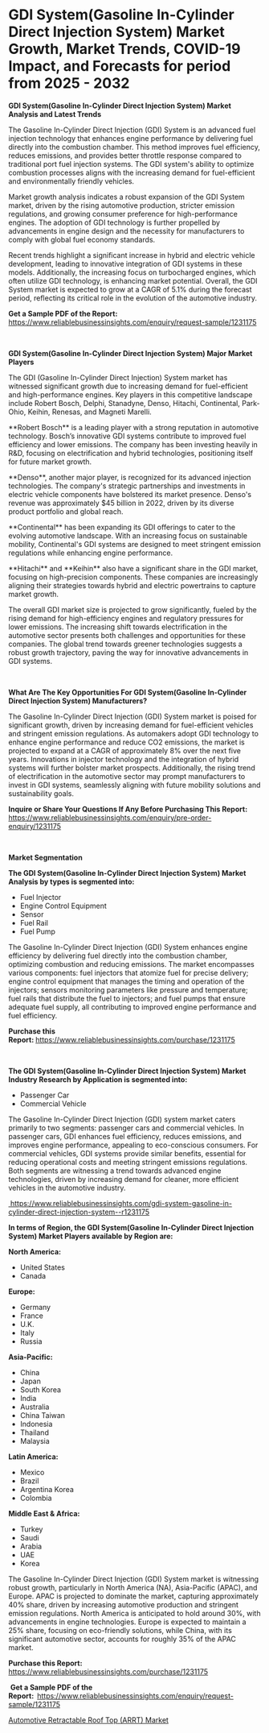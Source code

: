 <p><h1>GDI System(Gasoline In-Cylinder Direct Injection System) Market Growth, Market Trends, COVID-19 Impact, and Forecasts for period from 2025 - 2032</h1></p><p><strong>GDI System(Gasoline In-Cylinder Direct Injection System) Market Analysis and Latest Trends</strong></p>
<p><p>The Gasoline In-Cylinder Direct Injection (GDI) System is an advanced fuel injection technology that enhances engine performance by delivering fuel directly into the combustion chamber. This method improves fuel efficiency, reduces emissions, and provides better throttle response compared to traditional port fuel injection systems. The GDI system's ability to optimize combustion processes aligns with the increasing demand for fuel-efficient and environmentally friendly vehicles.</p><p>Market growth analysis indicates a robust expansion of the GDI System market, driven by the rising automotive production, stricter emission regulations, and growing consumer preference for high-performance engines. The adoption of GDI technology is further propelled by advancements in engine design and the necessity for manufacturers to comply with global fuel economy standards.</p><p>Recent trends highlight a significant increase in hybrid and electric vehicle development, leading to innovative integration of GDI systems in these models. Additionally, the increasing focus on turbocharged engines, which often utilize GDI technology, is enhancing market potential. Overall, the GDI System market is expected to grow at a CAGR of 5.1% during the forecast period, reflecting its critical role in the evolution of the automotive industry.</p></p>
<p><strong>Get a Sample PDF of the Report:&nbsp;</strong> <a href="https://www.reliablebusinessinsights.com/enquiry/request-sample/1231175?utm_campaign=2253&utm_medium=2&utm_source=Github&utm_content=ia&utm_term=31032025&utm_id=gdi-systemgasoline-in-cylinder-direct-injection-system">https://www.reliablebusinessinsights.com/enquiry/request-sample/1231175</a></p>
<p>&nbsp;</p>
<p><strong>GDI System(Gasoline In-Cylinder Direct Injection System) Major Market Players</strong></p>
<p><p>The GDI (Gasoline In-Cylinder Direct Injection) System market has witnessed significant growth due to increasing demand for fuel-efficient and high-performance engines. Key players in this competitive landscape include Robert Bosch, Delphi, Stanadyne, Denso, Hitachi, Continental, Park-Ohio, Keihin, Renesas, and Magneti Marelli.</p><p>**Robert Bosch** is a leading player with a strong reputation in automotive technology. Bosch’s innovative GDI systems contribute to improved fuel efficiency and lower emissions. The company has been investing heavily in R&D, focusing on electrification and hybrid technologies, positioning itself for future market growth.</p><p>**Denso**, another major player, is recognized for its advanced injection technologies. The company's strategic partnerships and investments in electric vehicle components have bolstered its market presence. Denso's revenue was approximately $45 billion in 2022, driven by its diverse product portfolio and global reach.</p><p>**Continental** has been expanding its GDI offerings to cater to the evolving automotive landscape. With an increasing focus on sustainable mobility, Continental's GDI systems are designed to meet stringent emission regulations while enhancing engine performance. </p><p>**Hitachi** and **Keihin** also have a significant share in the GDI market, focusing on high-precision components. These companies are increasingly aligning their strategies towards hybrid and electric powertrains to capture market growth.</p><p>The overall GDI market size is projected to grow significantly, fueled by the rising demand for high-efficiency engines and regulatory pressures for lower emissions. The increasing shift towards electrification in the automotive sector presents both challenges and opportunities for these companies. The global trend towards greener technologies suggests a robust growth trajectory, paving the way for innovative advancements in GDI systems.</p></p>
<p>&nbsp;</p>
<p><strong>What Are The Key Opportunities For GDI System(Gasoline In-Cylinder Direct Injection System) Manufacturers?</strong></p>
<p><p>The Gasoline In-Cylinder Direct Injection (GDI) System market is poised for significant growth, driven by increasing demand for fuel-efficient vehicles and stringent emission regulations. As automakers adopt GDI technology to enhance engine performance and reduce CO2 emissions, the market is projected to expand at a CAGR of approximately 8% over the next five years. Innovations in injector technology and the integration of hybrid systems will further bolster market prospects. Additionally, the rising trend of electrification in the automotive sector may prompt manufacturers to invest in GDI systems, seamlessly aligning with future mobility solutions and sustainability goals.</p></p>
<p><strong>Inquire or Share Your Questions If Any Before Purchasing This Report:</strong> <a href="https://www.reliablebusinessinsights.com/enquiry/pre-order-enquiry/1231175?utm_campaign=2253&utm_medium=2&utm_source=Github&utm_content=ia&utm_term=31032025&utm_id=gdi-systemgasoline-in-cylinder-direct-injection-system">https://www.reliablebusinessinsights.com/enquiry/pre-order-enquiry/1231175</a></p>
<p>&nbsp;</p>
<p><strong>Market Segmentation</strong></p>
<p><strong>The GDI System(Gasoline In-Cylinder Direct Injection System) Market Analysis by types is segmented into:</strong></p>
<p><ul><li>Fuel Injector</li><li>Engine Control Equipment</li><li>Sensor</li><li>Fuel Rail</li><li>Fuel Pump</li></ul></p>
<p><p>The Gasoline In-Cylinder Direct Injection (GDI) System enhances engine efficiency by delivering fuel directly into the combustion chamber, optimizing combustion and reducing emissions. The market encompasses various components: fuel injectors that atomize fuel for precise delivery; engine control equipment that manages the timing and operation of the injectors; sensors monitoring parameters like pressure and temperature; fuel rails that distribute the fuel to injectors; and fuel pumps that ensure adequate fuel supply, all contributing to improved engine performance and fuel efficiency.</p></p>
<p><strong>Purchase this Report:&nbsp;</strong><a href="https://www.reliablebusinessinsights.com/purchase/1231175?utm_campaign=2253&utm_medium=2&utm_source=Github&utm_content=ia&utm_term=31032025&utm_id=gdi-systemgasoline-in-cylinder-direct-injection-system">https://www.reliablebusinessinsights.com/purchase/1231175</a></p>
<p>&nbsp;</p>
<p><strong>The GDI System(Gasoline In-Cylinder Direct Injection System) Market Industry Research by Application is segmented into:</strong></p>
<p><ul><li>Passenger Car</li><li>Commercial Vehicle</li></ul></p>
<p><p>The Gasoline In-Cylinder Direct Injection (GDI) system market caters primarily to two segments: passenger cars and commercial vehicles. In passenger cars, GDI enhances fuel efficiency, reduces emissions, and improves engine performance, appealing to eco-conscious consumers. For commercial vehicles, GDI systems provide similar benefits, essential for reducing operational costs and meeting stringent emissions regulations. Both segments are witnessing a trend towards advanced engine technologies, driven by increasing demand for cleaner, more efficient vehicles in the automotive industry.</p></p>
<p><a href="https://www.reliablebusinessinsights.com/gdi-system-gasoline-in-cylinder-direct-injection-system--r1231175?utm_campaign=2253&utm_medium=2&utm_source=Github&utm_content=ia&utm_term=31032025&utm_id=gdi-systemgasoline-in-cylinder-direct-injection-system">&nbsp;https://www.reliablebusinessinsights.com/gdi-system-gasoline-in-cylinder-direct-injection-system--r1231175</a></p>
<p><strong>In terms of Region, the GDI System(Gasoline In-Cylinder Direct Injection System) Market Players available by Region are:</strong></p>
<p>
    <p> <strong> North America: </strong>
        <ul>
            <li>United States</li>
            <li>Canada</li>
        </ul>
        </p> 
    <p> <strong> Europe: </strong>
        <ul>
            <li>Germany</li>
            <li>France</li>
            <li>U.K.</li>
            <li>Italy</li>
            <li>Russia</li>
        </ul>
        </p> 
    <p> <strong> Asia-Pacific: </strong>
        <ul>
            <li>China</li>
            <li>Japan</li>
            <li>South Korea</li>
            <li>India</li>
            <li>Australia</li>
            <li>China Taiwan</li>
            <li>Indonesia</li>
            <li>Thailand</li>
            <li>Malaysia</li>
        </ul>
        </p> 
    <p> <strong> Latin America: </strong>
        <ul>
            <li>Mexico</li>
            <li>Brazil</li>
            <li>Argentina Korea</li>
            <li>Colombia</li>
        </ul>
        </p> 
    <p> <strong> Middle East & Africa: </strong>
        <ul>
            <li>Turkey</li>
            <li>Saudi</li>
            <li>Arabia</li>
            <li>UAE</li>
            <li>Korea</li>
        </ul>
    </p>
    </p>
<p><p>The Gasoline In-Cylinder Direct Injection (GDI) System market is witnessing robust growth, particularly in North America (NA), Asia-Pacific (APAC), and Europe. APAC is projected to dominate the market, capturing approximately 40% share, driven by increasing automotive production and stringent emission regulations. North America is anticipated to hold around 30%, with advancements in engine technologies. Europe is expected to maintain a 25% share, focusing on eco-friendly solutions, while China, with its significant automotive sector, accounts for roughly 35% of the APAC market.</p></p>
<p><strong>Purchase this Report: </strong><a href="https://www.reliablebusinessinsights.com/purchase/1231175?utm_campaign=2253&utm_medium=2&utm_source=Github&utm_content=ia&utm_term=31032025&utm_id=gdi-systemgasoline-in-cylinder-direct-injection-system">https://www.reliablebusinessinsights.com/purchase/1231175</a></p>
<p>&nbsp;<strong>Get a Sample PDF of the Report:&nbsp;&nbsp;</strong><a href="https://www.reliablebusinessinsights.com/enquiry/request-sample/1231175?utm_campaign=2253&utm_medium=2&utm_source=Github&utm_content=ia&utm_term=31032025&utm_id=gdi-systemgasoline-in-cylinder-direct-injection-system">https://www.reliablebusinessinsights.com/enquiry/request-sample/1231175</a></p>
<p><strong></strong></p>
<p><p><a href="https://github.com/petbigbeepjn/Market-Research-Report-List-2/blob/main/automotive-retractable-roof-top-arrt-market.md?utm_campaign=2253&utm_medium=2&utm_source=Github&utm_content=ia&utm_term=31032025&utm_id=gdi-systemgasoline-in-cylinder-direct-injection-system">Automotive Retractable Roof Top (ARRT) Market</a></p></p>